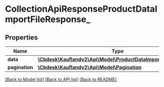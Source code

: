 # CollectionApiResponseProductDataImportFileResponse_

## Properties
Name | Type | Description | Notes
------------ | ------------- | ------------- | -------------
**data** | [**\Cbdesk\Kauflandv2\Api\Model\ProductDataImportFileResponse[]**](ProductDataImportFileResponse.md) |  | 
**pagination** | [**\Cbdesk\Kauflandv2\Api\Model\Pagination**](Pagination.md) |  | [optional] 

[[Back to Model list]](../../README.md#documentation-for-models) [[Back to API list]](../../README.md#documentation-for-api-endpoints) [[Back to README]](../../README.md)

